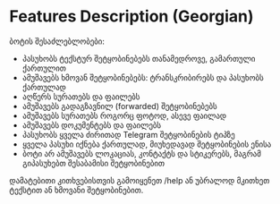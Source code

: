 # Features Description (Georgian)

ბოტის შესაძლებლობები:

- პასუხობს ტექსტურ შეტყობინებებს თანამედროვე, გამართული ქართულით
- ამუშავებს ხმოვან შეტყობინებებს: ტრანსკრიბირებს და პასუხობს ქართულად
- აღწერს სურათებს და ფაილებს
- ამუშავებს გადაგზავნილ (forwarded) შეტყობინებებს
- ამუშავებს სურათებს როგორც ფოტოდ, ასევე ფაილად
- ამუშავებს დოკუმენტებს და ფაილებს
- პასუხობს ყველა ძირითად Telegram შეტყობინების ტიპზე
- ყველა პასუხი იქნება ქართულად, მიუხედავად შეტყობინების ენისა
- ბოტი არ ამუშავებს ლოკაციას, კონტაქტს და სტიკერებს, მაგრამ გიპასუხებთ შესაბამისი შეტყობინებით

დამატებითი კითხვებისთვის გამოიყენეთ /help ან უბრალოდ მკითხეთ ტექსტით ან ხმოვანი შეტყობინებით.
